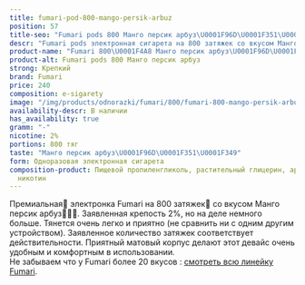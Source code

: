```yaml
---
title: fumari-pod-800-mango-persik-arbuz
position: 57
title-seo: "Fumari pods 800 Манго персик арбуз\U0001F96D\U0001F351\U0001F349"
descr: "Fumari pods электронная сигарета на 800 затяжек со вкусом Манго персик арбуз\U0001F96D\U0001F351\U0001F349"
product-name: "Fumari 800\U0001F4A8 Манго персик арбуз\U0001F96D\U0001F351\U0001F349"
product-alt: Fumari pods 800 Манго персик арбуз
strong: Крепкий
brand: Fumari
price: 240
composition: e-sigarety
image: "/img/products/odnorazki/fumari/800/fumari-800-mango-persik-arbuz.png"
availability-descr: В наличии
has_availability: true
gramm: "-"
nicotine: 2%
portions: 800 тяг
taste: "Манго персик арбуз\U0001F96D\U0001F351\U0001F349"
form: Одноразовая электронная сигарета
composition-product: Пищевой пропиленгликоль, растительный глицерин, ароматизатор,
  никотин
---
```


Премиальная🥇 электронка Fumari на 800 затяжек💨 со вкусом Манго персик арбуз🥭🍑🍉. Заявленная крепость 2%, но на деле немного больше. Тянется очень легко и приятно (не сравнить ни с одним другим устройством). Заявленное количество затяжек соответствует действительности. Приятный матовый корпус делают этот девайс очень удобным и комфортным в использовании.<br>
Не забываем что у Fumari более 20 вкусов : [смотреть всю линейку Fumari](/fumari).